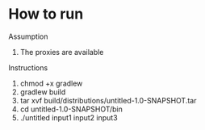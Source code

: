 # How to run
Assumption
1. The proxies are available

Instructions
 1. chmod +x gradlew
 2. gradlew build
 3. tar xvf build/distributions/untitled-1.0-SNAPSHOT.tar
 4. cd untitled-1.0-SNAPSHOT/bin
 5. ./untitled input1 input2 input3
